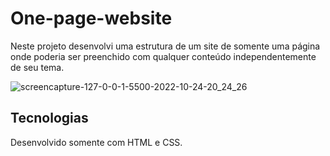 # One-page-website

Neste projeto desenvolvi uma estrutura de um site de somente uma página onde poderia ser preenchido com qualquer conteúdo independentemente de seu tema.

![screencapture-127-0-0-1-5500-2022-10-24-20_24_26](https://user-images.githubusercontent.com/86028187/197648610-a2049a1f-2833-430b-a4aa-ea2e070a1e88.png)

## Tecnologias

Desenvolvido somente com HTML e CSS.
